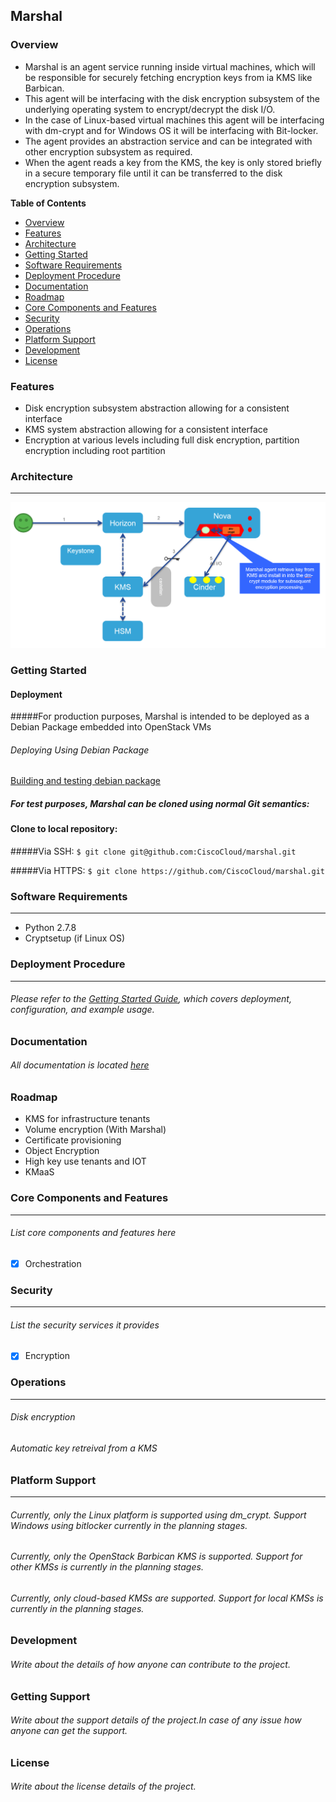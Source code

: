 ## Marshal
### Overview

* Marshal is an agent service running inside virtual machines, which will be responsible for securely fetching encryption keys from ia KMS like Barbican.
* This agent will be interfacing with the disk encryption subsystem of the underlying operating system to encrypt/decrypt the disk I/O. 
* In the case of Linux-based virtual machines this agent will be interfacing with dm-crypt and for Windows OS it will be interfacing with Bit-locker.
* The agent provides an abstraction service and can be integrated with other encryption subsystem as required.
* When the agent reads a key from the KMS, the key is only stored briefly in a secure temporary file until it can be transferred to the disk encryption subsystem.


**Table of Contents**

- [Overview](#overview)
- [Features](#features)
- [Architecture](#architecture)
- [Getting Started](#getting-started)
- [Software Requirements](#software-requirements)
- [Deployment Procedure](#deployment-procedure)
- [Documentation](#documentation)
- [Roadmap](#roadmap)
- [Core Components and Features](#core-components-and-features)
- [Security](#security)
- [Operations](#operations)
- [Platform Support](#platform-support)
- [Development](#development)
- [License](#license)



### Features

* Disk encryption subsystem abstraction allowing for a consistent interface
* KMS system abstraction allowing for a consistent interface
* Encryption at various levels including full disk encryption, partition encryption including root partition


### Architecture
-----------------------------------------------------------------------------------------------------------------------------

![Diagram1](docs/images/marshal_within_openstack.png)


### Getting Started
#### Deployment 
#####For production purposes, Marshal is intended to be deployed as a Debian Package embedded into OpenStack VMs
###### Deploying Using Debian Package
[Building and testing debian package](docs/debian-package-building.md)

##### For test purposes, Marshal can be cloned using normal Git semantics:

#### Clone to local repository:

#####Via SSH: 
```$ git clone git@github.com:CiscoCloud/marshal.git ```

#####Via HTTPS: 
```$ git clone https://github.com/CiscoCloud/marshal.git ```


### Software Requirements
-----------------------------------------------------------------------------------------------------------------------------

* Python 2.7.8
* Cryptsetup (if Linux OS)

### Deployment Procedure
-----------------------------------------------------------------------------------------------------------------------------

###### Please refer to the [Getting Started Guide](docs/Getting%20Started.md), which covers deployment, configuration, and example usage.

### Documentation

###### All documentation is located [here](docs)


### Roadmap
* KMS for infrastructure tenants 
* Volume encryption (With Marshal)
* Certificate provisioning
* Object Encryption
* High key use tenants and IOT
* KMaaS


### Core Components and Features
-----------------------------------------------------------------------------------------------------------------------------

###### List core components and features here
- [x] Orchestration



### Security
-----------------------------------------------------------------------------------------------------------------------------

###### List the security services it provides
- [x] Encryption



### Operations
-----------------------------------------------------------------------------------------------------------------------------

###### Disk encryption 
###### Automatic key retreival from a KMS 



### Platform Support
-----------------------------------------------------------------------------------------------------------------------------

###### Currently, only the Linux platform is supported using dm_crypt.  Support Windows using bitlocker currently in the planning stages.
###### Currently, only the OpenStack Barbican KMS is supported.  Support for other KMSs is currently in the planning stages.
###### Currently, only cloud-based KMSs are supported.  Support for local KMSs is currently in the planning stages.


### Development
###### Write about the details of how anyone can contribute to the project.


### Getting Support
###### Write about the support details of the project.In case of any issue how anyone can get the support.


### License
###### Write about the license details of the project.

